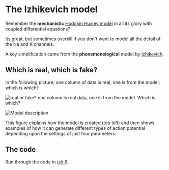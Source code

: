 # The Izhikevich model

Remember the **mechanistic** [Hodgkin Huxley
model](https://en.wikipedia.org/wiki/Hodgkin%E2%80%93Huxley_model) in
all its glory with coupled differential equations?

Its great, but sometimes overkill if you don't want to model all the
detail of the Na and K channels.

A key simplification came from the **phenemonelogical** model by
[Izhikevich](https://www.izhikevich.org/publications/spikes.htm).

## Which is real, which is fake?

In the following picture, one column of data is real, one is from the
model; which is which?

![real or fake?](https://www.izhikevich.org/human_brain_simulation/rssimple.gif)
one column is real data, one is from the model.  Which is which?

![Model description](https://www.izhikevich.org/publications/izhik.gif)

This figure explains how the model is created (top left) and then
shows examples of how it can generate different types of action
potential depending upon the settings of just four parameters.
	


## The code

Run through the code in [izh.R](izh.R).
